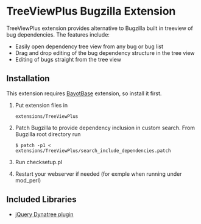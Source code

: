 TreeViewPlus Bugzilla Extension
===============================

TreeViewPlus extension provides alternative to Bugzilla built in treeview of
bug dependencies. The features include:

*   Easily open dependency tree view from any bug or bug list
*   Drag and drop editing of the bug dependency structure in the tree view
*   Editing of bugs straight from the tree view


Installation
------------

This extension requires [BayotBase](https://github.com/bayoteers/BayotBase)
extension, so install it first.

1.  Put extension files in

        extensions/TreeViewPlus

2.  Patch Bugzilla to provide dependency inclusion in custom search. From
    Bugzilla root directory run

        $ patch -p1 < extensions/TreeViewPlus/search_include_dependencies.patch

3.  Run checksetup.pl

4.  Restart your webserver if needed (for exmple when running under mod_perl)

    
Included Libraries
------------------

*   [jQuery Dynatree plugin](http://code.google.com/p/dynatree/)

